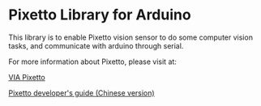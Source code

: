 Pixetto Library for Arduino
===========================

This library is to enable Pixetto vision sensor to do some computer vision tasks, and communicate with arduino through serial.

For more information about Pixetto, please visit at:

[VIA Pixetto](https://pixetto.ai/)

[Pixetto developer's guide (Chinese version)](https://learn.pixetto.ai/)
 
